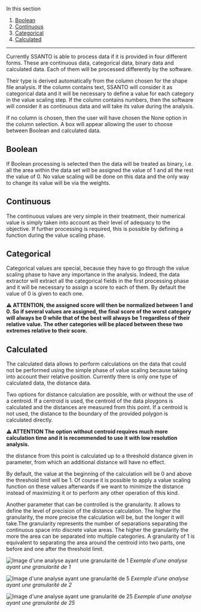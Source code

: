 In this section

1. [Boolean](#boolean)
2. [Continuous](#continuous)
3. [Categorical](#categorical)
4. [Calculated](#calculated)

---

Currently SSANTO is able to process data if it is provided in four different forms. These are continuous data, categorical data, binary data and calculated data. Each of them will be processed differently by the software.

Their type is derived automatically from the column chosen for the shape file analysis. If the column contains text, SSANTO will consider it as categorical data and it will be necessary to define a value for each category in the value scaling step. If the column contains numbers, then the software will consider it as continuous data and will take its value during the analysis.

If no column is chosen, then the user will have chosen the None option in the column selection. A box will appear allowing the user to choose between Boolean and calculated data.

## Boolean

If Boolean processing is selected then the data will be treated as binary, i.e. all the area within the data set will be assigned the value of 1 and all the rest the value of 0. No value scaling will be done on this data and the only way to change its value will be via the weights.

## Continuous

The continuous values are very simple in their treatment, their numerical value is simply taken into account as their level of adequacy to the objective. If further processing is required, this is possible by defining a function during the value scaling phase.

## Categorical

Categorical values are special, because they have to go through the value scaling phase to have any importance in the analysis. Indeed, the data extractor will extract all the categorical fields in the first processing phase and it will be necessary to assign a score to each of them. By default the value of 0 is given to each one.

**⚠ ATTENTION, the assigned score will then be normalized between 1 and 0. So if several values are assigned, the final score of the worst category will always be 0 while that of the best will always be 1 regardless of their relative value. The other categories will be placed between these two extremes relative to their score.**

## Calculated

The calculated data allows to perform calculations on the data that could not be performed using the simple phase of value scaling because taking into account their relative position.
Currently there is only one type of calculated data, the distance data.

Two options for distance calculation are possible, with or without the use of a centroid. If a centroid is used, the centroid of the data ploygons is calculated and the distances are measured from this point. If a centroid is not used, the distance to the boundary of the provided polygon is calculated directly.

**⚠ ATTENTION The option without centroid requires much more calculation time and it is recommended to use it with low resolution analysis.**

the distance from this point is calculated up to a threshold distance given in parameter, from which an additional distance will have no effect.

By default, the value at the beginning of the calculation will be 0 and above the threshold limit will be 1. Of course it is possible to apply a value scaling function on these values afterwards if we want to minimize the distance instead of maximizing it or to perform any other operation of this kind.

Another parameter that can be controlled is the granularity. It allows to define the level of precision of the distance calculation. The higher the granularity, the more precise the calculation will be, but the longer it will take.The granularity represents the number of separations separating the continuous space into discrete value areas. The higher the granularity the more the area can be separated into multiple categories. A granularity of 1 is equivalent to separating the area around the centroid into two parts, one before and one after the threshold limit.

![Image d'une analyse ayant une granularité de 1](./granularity_1.jpg)
_Exemple d'une analyse ayant une granularité de 1_

![Image d'une analyse ayant une granularité de 5](./granularity_5.jpg)
_Exemple d'une analyse ayant une granularité de 2_

![Image d'une analyse ayant une granularité de 25](./granularity_25.jpg)
_Exemple d'une analyse ayant une granularité de 25_
